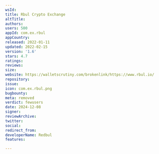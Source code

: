 ```yaml
---
wsId: 
title: Rbul Crypto Exchange
altTitle: 
authors: 
users: 500
appId: com.ex.rbul
appCountry: 
released: 2022-01-11
updated: 2022-02-15
version: '1.6'
stars: 4.7
ratings: 
reviews: 
size: 
website: https://walletscrutiny.com/brokenlink/https://www.rbul.io/
repository: 
issue: 
icon: com.ex.rbul.png
bugbounty: 
meta: removed
verdict: fewusers
date: 2024-12-08
signer: 
reviewArchive: 
twitter: 
social: 
redirect_from: 
developerName: Redbul
features: 

---
```


